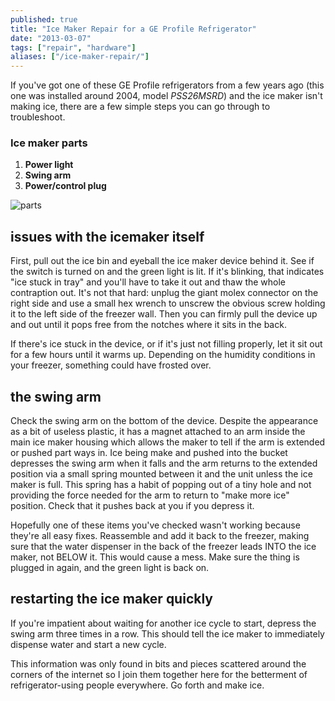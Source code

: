 ```yaml
---
published: true
title: "Ice Maker Repair for a GE Profile Refrigerator"
date: "2013-03-07"
tags: ["repair", "hardware"]
aliases: ["/ice-maker-repair/"]
---
```

If you've got one of these GE Profile refrigerators from a few years ago (this one was installed around 2004, model *PSS26MSRD*) and the ice maker isn't making ice, there are a few simple steps you can go through to troubleshoot.

### Ice maker parts
1. **Power light**
2. **Swing arm**
3. **Power/control plug**

![parts](/images/geprofilerefrigeparts.jpg)


## issues with the icemaker itself

First, pull out the ice bin and eyeball the ice maker device behind it. See if the switch is turned on and the green light is lit. If it's blinking, that indicates "ice stuck in tray" and you'll have to take it out and thaw the whole contraption out. It's not that hard: unplug the giant molex connector on the right side and use a small hex wrench to unscrew the obvious screw holding it to the left side of the freezer wall. Then you can firmly pull the device up and out until it pops free from the notches where it sits in the back.

If there's ice stuck in the device, or if it's just not filling properly, let it sit out for a few hours until it warms up. Depending on the humidity conditions in your freezer, something could have frosted over.

## the swing arm

Check the swing arm on the bottom of the device. Despite the appearance as a bit of useless plastic, it has a magnet attached to an arm inside the main ice maker housing which allows the maker to tell if the arm is extended or pushed part ways in. Ice being make and pushed into the bucket depresses the swing arm when it falls and the arm returns to the extended position via a small spring mounted between it and the unit unless the ice maker is full. This spring has a habit of popping out of a tiny hole and not providing the force needed for the arm to return to "make more ice" position. Check that it pushes back at you if you depress it.

Hopefully one of these items you've checked wasn't working because they're all easy fixes. Reassemble and add it back to the freezer, making sure that the water dispenser in the back of the freezer leads INTO the ice maker, not BELOW it. This would cause a mess. Make sure the thing is plugged in again, and the green light is back on.

## restarting the ice maker quickly

If you're impatient about waiting for another ice cycle to start, depress the swing arm three times in a row. This should tell the ice maker to immediately dispense water and start a new cycle.

This information was only found in bits and pieces scattered around the corners of the internet so I join them together here for the betterment of refrigerator-using people everywhere. Go forth and make ice.

